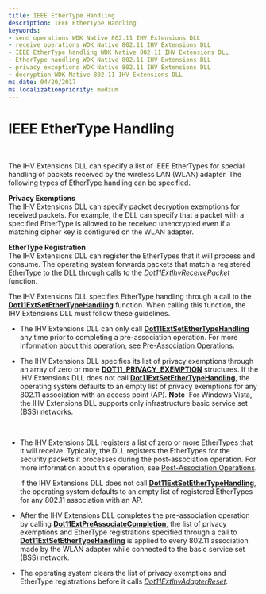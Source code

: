 ```yaml
---
title: IEEE EtherType Handling
description: IEEE EtherType Handling
keywords:
- send operations WDK Native 802.11 IHV Extensions DLL
- receive operations WDK Native 802.11 IHV Extensions DLL
- IEEE EtherType handling WDK Native 802.11 IHV Extensions DLL
- EtherType handling WDK Native 802.11 IHV Extensions DLL
- privacy exceptions WDK Native 802.11 IHV Extensions DLL
- decryption WDK Native 802.11 IHV Extensions DLL
ms.date: 04/20/2017
ms.localizationpriority: medium
---
```


# IEEE EtherType Handling




 

The IHV Extensions DLL can specify a list of IEEE EtherTypes for special handling of packets received by the wireless LAN (WLAN) adapter. The following types of EtherType handling can be specified.

<a href="" id="privacy-exemptions"></a>**Privacy Exemptions**  
The IHV Extensions DLL can specify packet decryption exemptions for received packets. For example, the DLL can specify that a packet with a specified EtherType is allowed to be received unencrypted even if a matching cipher key is configured on the WLAN adapter.

<a href="" id="ethertype-registration"></a>**EtherType Registration**  
The IHV Extensions DLL can register the EtherTypes that it will process and consume. The operating system forwards packets that match a registered EtherType to the DLL through calls to the [*Dot11ExtIhvReceivePacket*](/windows-hardware/drivers/ddi/wlanihv/nc-wlanihv-dot11extihv_receive_packet) function.

The IHV Extensions DLL specifies EtherType handling through a call to the [**Dot11ExtSetEtherTypeHandling**](/windows-hardware/drivers/ddi/wlanihv/nc-wlanihv-dot11ext_set_ethertype_handling) function. When calling this function, the IHV Extensions DLL must follow these guidelines.

-   The IHV Extensions DLL can only call [**Dot11ExtSetEtherTypeHandling**](/windows-hardware/drivers/ddi/wlanihv/nc-wlanihv-dot11ext_set_ethertype_handling) any time prior to completing a pre-association operation. For more information about this operation, see [Pre-Association Operations](pre-association-operations.md).

-   The IHV Extensions DLL specifies its list of privacy exemptions through an array of zero or more [**DOT11\_PRIVACY\_EXEMPTION**](/windows-hardware/drivers/ddi/windot11/ns-windot11-dot11_privacy_exemption) structures. If the IHV Extensions DLL does not call [**Dot11ExtSetEtherTypeHandling**](/windows-hardware/drivers/ddi/wlanihv/nc-wlanihv-dot11ext_set_ethertype_handling), the operating system defaults to an empty list of privacy exemptions for any 802.11 association with an access point (AP).
    **Note**  For Windows Vista, the IHV Extensions DLL supports only infrastructure basic service set (BSS) networks.

     

-   The IHV Extensions DLL registers a list of zero or more EtherTypes that it will receive. Typically, the DLL registers the EtherTypes for the security packets it processes during the post-association operation. For more information about this operation, see [Post-Association Operations](post-association-operations.md).

    If the IHV Extensions DLL does not call [**Dot11ExtSetEtherTypeHandling**](/windows-hardware/drivers/ddi/wlanihv/nc-wlanihv-dot11ext_set_ethertype_handling), the operating system defaults to an empty list of registered EtherTypes for any 802.11 association with an AP.

-   After the IHV Extensions DLL completes the pre-association operation by calling [**Dot11ExtPreAssociateCompletion**](/windows-hardware/drivers/ddi/wlanihv/nc-wlanihv-dot11ext_pre_associate_completion), the list of privacy exemptions and EtherType registrations specified through a call to [**Dot11ExtSetEtherTypeHandling**](/windows-hardware/drivers/ddi/wlanihv/nc-wlanihv-dot11ext_set_ethertype_handling) is applied to every 802.11 association made by the WLAN adapter while connected to the basic service set (BSS) network.

-   The operating system clears the list of privacy exemptions and EtherType registrations before it calls [*Dot11ExtIhvAdapterReset*](/windows-hardware/drivers/ddi/wlanihv/nc-wlanihv-dot11extihv_adapter_reset).

 

 
